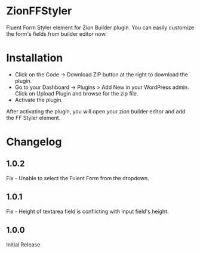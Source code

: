 # ZionFFStyler

Fluent Form Styler element for Zion Builder plugin. You can easily customize the form's fields from builder editor now.

# Installation
* Click on the Code -> Download ZIP button at the right to download the plugin.
* Go to your Dashboard -> Plugins > Add New in your WordPress admin. Click on Upload Plugin and browse for the zip file.
* Activate the plugin.

After activating the plugin, you will open your zion builder editor and add the FF Styler element.

# Changelog

## 1.0.2
Fix - Unable to select the Fulent Form from the dropdown.

## 1.0.1
Fix - Height of textarea field is conflicting with input field's height.

## 1.0.0
Initial Release
